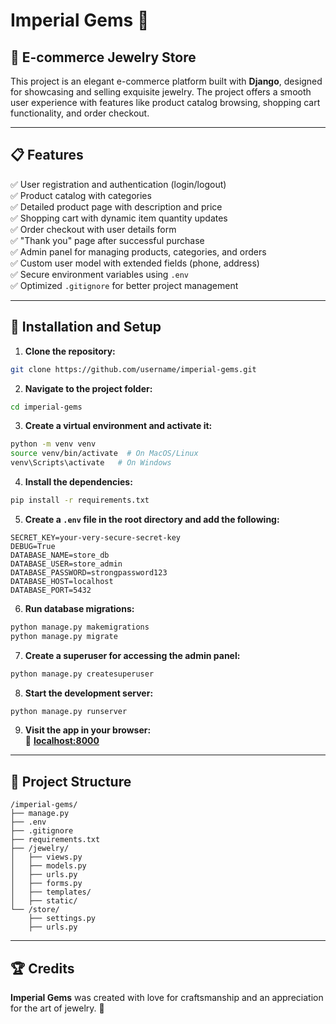 # Imperial Gems 💎

## 🛒 E-commerce Jewelry Store
This project is an elegant e-commerce platform built with **Django**, designed for showcasing and selling exquisite jewelry. The project offers a smooth user experience with features like product catalog browsing, shopping cart functionality, and order checkout.

---

## 📋 Features
✅ User registration and authentication (login/logout)  
✅ Product catalog with categories  
✅ Detailed product page with description and price  
✅ Shopping cart with dynamic item quantity updates  
✅ Order checkout with user details form  
✅ "Thank you" page after successful purchase  
✅ Admin panel for managing products, categories, and orders  
✅ Custom user model with extended fields (phone, address)  
✅ Secure environment variables using `.env`  
✅ Optimized `.gitignore` for better project management  

---

## 🚀 Installation and Setup
1. **Clone the repository:**
```bash
git clone https://github.com/username/imperial-gems.git
```

2. **Navigate to the project folder:**
```bash
cd imperial-gems
```

3. **Create a virtual environment and activate it:**
```bash
python -m venv venv
source venv/bin/activate  # On MacOS/Linux
venv\Scripts\activate   # On Windows
```

4. **Install the dependencies:**
```bash
pip install -r requirements.txt
```

5. **Create a `.env` file in the root directory and add the following:**
```
SECRET_KEY=your-very-secure-secret-key
DEBUG=True
DATABASE_NAME=store_db
DATABASE_USER=store_admin
DATABASE_PASSWORD=strongpassword123
DATABASE_HOST=localhost
DATABASE_PORT=5432
```

6. **Run database migrations:**
```bash
python manage.py makemigrations
python manage.py migrate
```

7. **Create a superuser for accessing the admin panel:**
```bash
python manage.py createsuperuser
```

8. **Start the development server:**
```bash
python manage.py runserver
```

9. **Visit the app in your browser:**  
🔗 **[localhost:8000](http://localhost:8000)**

---

## 📂 Project Structure
```
/imperial-gems/
├── manage.py
├── .env
├── .gitignore
├── requirements.txt
├── /jewelry/
│   ├── views.py
│   ├── models.py
│   ├── urls.py
│   ├── forms.py
│   ├── templates/
│   ├── static/
└── /store/
    ├── settings.py
    ├── urls.py
```

---

## 🏆 Credits
**Imperial Gems** was created with love for craftsmanship and an appreciation for the art of jewelry. 💎